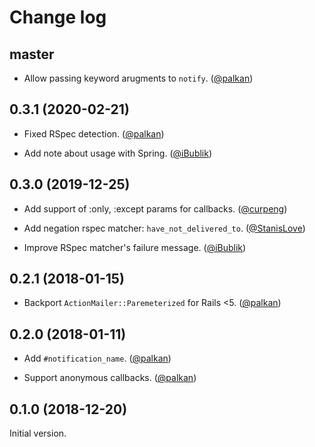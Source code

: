 # Change log

## master

- Allow passing keyword arugments to `notify`. ([@palkan][])

## 0.3.1 (2020-02-21)

- Fixed RSpec detection. ([@palkan][])

- Add note about usage with Spring. ([@iBublik][])

## 0.3.0 (2019-12-25)

- Add support of :only, :except params for callbacks. ([@curpeng][])

- Add negation rspec matcher: `have_not_delivered_to`. ([@StanisLove](https://github.com/stanislove))

- Improve RSpec matcher's failure message. ([@iBublik][])

## 0.2.1 (2018-01-15)

- Backport `ActionMailer::Paremeterized` for Rails <5. ([@palkan][])

## 0.2.0 (2018-01-11)

- Add `#notification_name`. ([@palkan][])

- Support anonymous callbacks. ([@palkan][])

## 0.1.0 (2018-12-20)

Initial version.

[@palkan]: https://github.com/palkan
[@curpeng]: https://github.com/curpeng
[@iBublik]: https://github.com/ibublik
